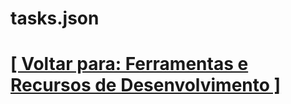 # tasks.json

# [[ Voltar para: Ferramentas e Recursos de Desenvolvimento ]](1-ferramentas-recursos-desenvolvimento.md)
